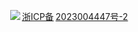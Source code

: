 <p style="text-align:center;"><img src="https://www.beian.gov.cn/img/new/gongan.png"><a href="https://beian.miit.gov.cn/#/Integrated/recordQuery" target="_blank" style="margin-left:3px;">浙ICP备</a><a href="https://www.version-carol.cn/" target="_blank" style="margin-left:3px;">2023004447号-2</a></p>
